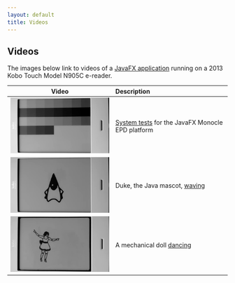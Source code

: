 ```yaml
---
layout: default
title: Videos
---
```


## Videos

The images below link to videos of a [JavaFX application](https://github.com/jgneff/epd-javafx) running on a 2013 Kobo Touch Model N905C e-reader.

| Video | Description |
|:-----:|:------------|
| [![System Tests](images/test-2019-03-22-180.png)](test.html) | [System tests](test.html) for the JavaFX Monocle EPD platform |
| [![Duke Waving](images/duke-2019-03-22-180.png)](duke.html) | Duke, the Java mascot, [waving](duke.html) |
| [![Doll Dancing](images/doll-2019-03-30-180.png)](doll.html) | A mechanical doll [dancing](doll.html) |
